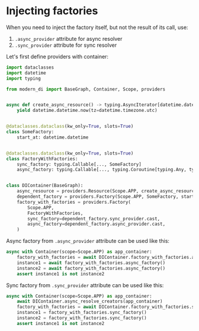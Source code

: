 # Injecting factories

When you need to inject the factory itself, but not the result of its call, use:
1. `.async_provider` attribute for async resolver
2. `.sync_provider` attribute for sync resolver

Let's first define providers with container:
```python
import dataclasses
import datetime
import typing

from modern_di import BaseGraph, Container, Scope, providers


async def create_async_resource() -> typing.AsyncIterator[datetime.datetime]:
    yield datetime.datetime.now(tz=datetime.timezone.utc)


@dataclasses.dataclass(kw_only=True, slots=True)
class SomeFactory:
    start_at: datetime.datetime


@dataclasses.dataclass(kw_only=True, slots=True)
class FactoryWithFactories:
    sync_factory: typing.Callable[..., SomeFactory]
    async_factory: typing.Callable[..., typing.Coroutine[typing.Any, typing.Any, SomeFactory]]


class DIContainer(BaseGraph):
    async_resource = providers.Resource(Scope.APP, create_async_resource)
    dependent_factory = providers.Factory(Scope.APP, SomeFactory, start_at=async_resource.cast)
    factory_with_factories = providers.Factory(
        Scope.APP,
        FactoryWithFactories,
        sync_factory=dependent_factory.sync_provider.cast,
        async_factory=dependent_factory.async_provider.cast,
    )
```

Async factory from `.async_provider` attribute can be used like this:
```python
async with Container(scope=Scope.APP) as app_container:
    factory_with_factories = await DIContainer.factory_with_factories.async_resolve(app_container)
    instance1 = await factory_with_factories.async_factory()
    instance2 = await factory_with_factories.async_factory()
    assert instance1 is not instance2
```

Sync factory from `.sync_provider` attribute can be used like this:
```python
async with Container(scope=Scope.APP) as app_container:
    await DIContainer.async_resolve_creators(app_container)
    factory_with_factories = await DIContainer.factory_with_factories.sync_resolve(app_container)
    instance1 = factory_with_factories.sync_factory()
    instance2 = factory_with_factories.sync_factory()
    assert instance1 is not instance2
```
